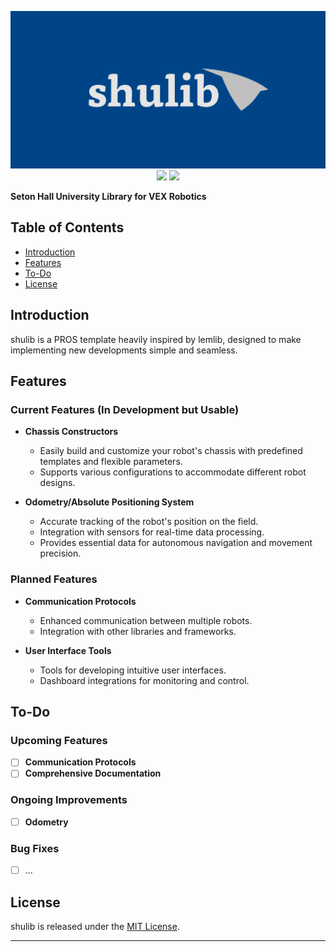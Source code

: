 <p align="center">
  <img src="docs/assets/banner.png">
  <img src="https://img.shields.io/github/v/tag/n0es/shulib?label=shulib&color=%23004488">
  <img src="https://img.shields.io/github/contributors/n0es/shulib">
</p>

**Seton Hall University Library for VEX Robotics**

## Table of Contents

- [Introduction](#introduction)
- [Features](#features)
- [To-Do](#to-do)
- [License](#license)

## Introduction

shulib is a PROS template heavily inspired by lemlib, designed to make implementing new developments simple and seamless.

## Features

### Current Features (In Development but Usable)

- **Chassis Constructors**

  - Easily build and customize your robot's chassis with predefined templates and flexible parameters.
  - Supports various configurations to accommodate different robot designs.

- **Odometry/Absolute Positioning System**
  - Accurate tracking of the robot's position on the field.
  - Integration with sensors for real-time data processing.
  - Provides essential data for autonomous navigation and movement precision.

### Planned Features

- **Communication Protocols**

  - Enhanced communication between multiple robots.
  - Integration with other libraries and frameworks.

- **User Interface Tools**
  - Tools for developing intuitive user interfaces.
  - Dashboard integrations for monitoring and control.

## To-Do

### Upcoming Features

- [ ] **Communication Protocols**
- [ ] **Comprehensive Documentation**

### Ongoing Improvements

- [ ] **Odometry**

### Bug Fixes

- [ ] ...

## License

shulib is released under the [MIT License](LICENSE).

---

